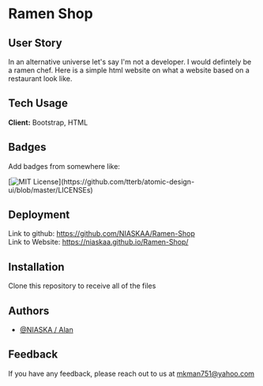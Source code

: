# Ramen Shop


## User Story
In an alternative universe let's say I'm not a developer. I would defintely be a ramen chef. Here is a simple html website on what a website based on a restaurant look like.
    
## Tech Usage

**Client:** Bootstrap, HTML


## Badges

Add badges from somewhere like: 

[![MIT License](https://img.shields.io/apm/l/atomic-design-ui.svg?)](https://github.com/tterb/atomic-design-ui/blob/master/LICENSEs)

  
## Deployment

Link to github: https://github.com/NIASKAA/Ramen-Shop \
Link to Website: https://niaskaa.github.io/Ramen-Shop/

## Installation

Clone this repository to receive all of the files

## Authors

- [@NIASKA / Alan](https://github.com/NIASKAA)

  
## Feedback

If you have any feedback, please reach out to us at mkman751@yahoo.com
